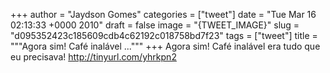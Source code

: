
+++
author = "Jaydson Gomes"
categories = ["tweet"]
date = "Tue Mar 16 02:13:33 +0000 2010"
draft = false
image = "{TWEET_IMAGE}"
slug = "d095352423c185609cdb4c62192c018758bd7f23"
tags = ["tweet"]
title = """Agora sim! Café inalável ..."""
+++
Agora sim! Café inalável era tudo que eu precisava! http://tinyurl.com/yhrkpn2
